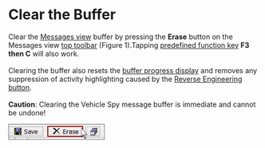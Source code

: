 # Clear the Buffer

Clear the [Messages view](../) buffer by pressing the **Erase** button on the Messages view [top toolbar](./) (Figure 1).Tapping [predefined function key](../../../../shared-features-in-vehicle-spy/shared-features-predefined-function-keys.md) **F3 then C** will also work.\
\
Clearing the buffer also resets the [buffer progress display](../messages-view-buffer-display/buffer-progress-display.md) and removes any suppression of activity highlighting caused by the [Reverse Engineering button](reverse-engineering.md).\
\
**Caution**: Clearing the Vehicle Spy message buffer is immediate and cannot be undone!

![Figure 1: Clear the Messages view buffer by clicking the Erase button.](../../../../.gitbook/assets/spydeletebuffer.gif)
